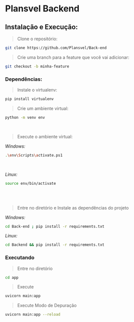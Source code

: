 <h1>Plansvel Backend</h1>
<h2>Instalação e Execução:</h2>



> Clone o repositório:
```bash 
git clone https://github.com/Plansvel/Back-end
``````
> Crie uma branch para a feature que você vai adicionar:
```bash
git checkout -b minha-feature
```
<h3>Dependências:</h3>

> Instale o virtualenv:
   
   ```bash
   pip install virtualenv
   ```

> Crie um ambiente virtual: 

```bash
python -m venv env
```
<br>

> Execute o ambiente virtual:

*Windows:*
```bash
.\env\Scripts\activate.ps1
```

<br>

*Linux:*

```bash
source env/bin/activate
```
<br>
<br>

> Entre no diretório e Instale as dependências do projeto 

*Windows:*
```bash
cd Back-end ; pip install -r requirements.txt 

```
*Linux:*
```bash
cd Backend && pip install -r requirements.txt
```

<h3>Executando</h3>

> Entre no diretório

```bash
cd app 
```
> Execute
```bash
uvicorn main:app
```

> Execute Modo de Depuração
```bash
uvicorn main:app --reload
```

